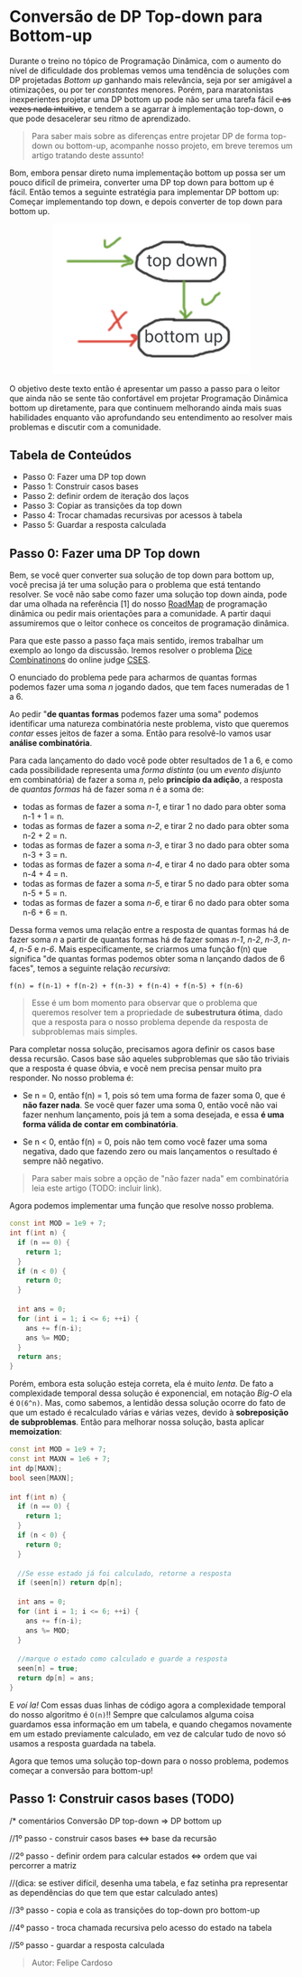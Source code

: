 # Conversão de DP Top-down para Bottom-up

Durante o treino no tópico de Programação Dinâmica, com o aumento do nível de dificuldade dos problemas vemos uma tendência de soluções com DP projetadas *Bottom up* ganhando mais relevância, seja por ser amigável a otimizações, ou por ter *constantes* menores. 
Porém, para maratonistas inexperientes projetar uma DP bottom up pode não ser uma tarefa fácil ~~e as vezes nada intuitivo~~, e tendem a se agarrar à implementação top-down, o que pode desacelerar seu ritmo de aprendizado.

> Para saber mais sobre as diferenças entre projetar DP de forma top-down ou bottom-up, acompanhe nosso projeto, em breve teremos um artigo tratando deste assunto!

Bom, embora pensar direto numa implementação bottom up possa ser um pouco dificíl de primeira, converter uma DP top down para bottom up é fácil.
Então temos a seguinte estratégia para implementar DP bottom up: Começar implementando top down, e depois converter de top down para bottom up.

<p align="center">
  <img width="350" src="/images/panorama-dp.png">
</p>

O objetivo deste texto então é apresentar um passo a passo para o leitor que ainda não se sente tão confortável em projetar Programação Dinâmica bottom up diretamente, para que continuem melhorando ainda mais suas habilidades enquanto vão aprofundando seu entendimento ao resolver mais problemas e discutir com a comunidade.

## Tabela de Conteúdos

- Passo 0: Fazer uma DP top down
- Passo 1: Construir casos bases
- Passo 2: definir ordem de iteração dos laços
- Passo 3: Copiar as transições da top down
- Passo 4: Trocar chamadas recursivas por acessos à tabela
- Passo 5: Guardar a resposta calculada

## Passo 0: Fazer uma DP Top down

Bem, se você quer converter sua solução de top down para bottom up, você precisa já ter uma solução para o problema que está tentando resolver. 
Se você não sabe como fazer uma solução top down ainda, pode dar uma olhada na referência [1] do nosso [RoadMap](./dp-roadmap.md) de programação dinâmica ou pedir mais orientações para a comunidade. 
A partir daqui assumiremos que o leitor conhece os conceitos de programação dinâmica.

Para que este passo a passo faça mais sentido, iremos trabalhar um exemplo ao longo da discussão. Iremos resolver o problema [Dice Combinatinons](https://cses.fi/problemset/task/1633) do online judge [CSES](https://cses.fi/problemset/).

O enunciado do problema pede para acharmos de quantas formas podemos fazer uma soma *n* jogando dados, que tem faces numeradas de 1 a 6.

Ao pedir "**de quantas formas** podemos fazer uma soma" podemos identificar uma natureza combinatória neste problema, visto que queremos *contar* esses jeitos de fazer a soma. 
Então para resolvê-lo vamos usar **análise combinatória**. 

Para cada lançamento do dado você pode obter resultados de 1 a 6, e como cada possibilidade representa uma *forma distinta* (ou um *evento disjunto* em combinatória) de fazer a soma *n*, pelo **princípio da adição**, a resposta de *quantas formas* há de fazer soma *n* é a soma de:

- todas as formas de fazer a soma *n-1*, e tirar 1 no dado para obter soma n-1 + 1 = n.
- todas as formas de fazer a soma *n-2*, e tirar 2 no dado para obter soma n-2 + 2 = n.
- todas as formas de fazer a soma *n-3*, e tirar 3 no dado para obter soma n-3 + 3 = n.
- todas as formas de fazer a soma *n-4*, e tirar 4 no dado para obter soma n-4 + 4 = n.
- todas as formas de fazer a soma *n-5*, e tirar 5 no dado para obter soma n-5 + 5 = n.
- todas as formas de fazer a soma *n-6*, e tirar 6 no dado para obter soma n-6 + 6 = n.

Dessa forma vemos uma relação entre a resposta de quantas formas há de fazer soma *n* a partir de quantas formas há de fazer somas *n-1*, *n-2*, *n-3*, *n-4*, *n-5* e *n-6*. 
Mais especificamente, se criarmos uma função f(n) que significa "de quantas formas podemos obter soma n lançando dados de 6 faces", temos a seguinte relação *recursiva*:

```
f(n) = f(n-1) + f(n-2) + f(n-3) + f(n-4) + f(n-5) + f(n-6)
```

> Esse é um bom momento para observar que o problema que queremos resolver tem a propriedade de **subestrutura ótima**, dado que a resposta para o nosso problema depende da resposta de subproblemas mais simples.

Para completar nossa solução, precisamos agora definir os casos base dessa recursão. 
Casos base são aqueles subproblemas que são tão triviais que a resposta é quase óbvia, e você nem precisa pensar muito pra responder. 
No nosso problema é:

- Se n = 0, então f(n) = 1, pois só tem uma forma de fazer soma 0, que é **não fazer nada**. Se você quer fazer uma soma 0, então você não vai fazer nenhum lançamento, pois já tem a soma desejada, e essa **é uma forma válida de contar em combinatória**.

- Se n < 0, então f(n) = 0, pois não tem como você fazer uma soma negativa, dado que fazendo zero ou mais lançamentos o resultado é sempre nãõ negativo.

> Para saber mais sobre a opção de "não fazer nada" em combinatória leia este artigo (TODO: incluir link). 

Agora podemos implementar uma função que resolve nosso problema. 

```cpp
const int MOD = 1e9 + 7;
int f(int n) {
  if (n == 0) {
    return 1;
  }
  if (n < 0) {
    return 0;
  }

  int ans = 0;
  for (int i = 1; i <= 6; ++i) {
    ans += f(n-i);
    ans %= MOD;
  }
  return ans;
}
```

Porém, embora esta solução esteja correta, ela é muito *lenta*. De fato a complexidade temporal dessa solução é exponencial, em notação *Big-O* ela é `O(6^n)`. 
Mas, como sabemos, a lentidão dessa solução ocorre do fato de que um estado é recalculado várias e várias vezes, devido à **sobreposição de subproblemas**. Então para melhorar nossa solução, basta aplicar **memoization**:

```cpp
const int MOD = 1e9 + 7;
const int MAXN = 1e6 + 7;
int dp[MAXN];
bool seen[MAXN];

int f(int n) {
  if (n == 0) {
    return 1;
  }
  if (n < 0) {
    return 0;
  }

  //Se esse estado já foi calculado, retorne a resposta
  if (seen[n]) return dp[n];

  int ans = 0;
  for (int i = 1; i <= 6; ++i) {
    ans += f(n-i);
    ans %= MOD;
  }

  //marque o estado como calculado e guarde a resposta
  seen[n] = true;
  return dp[n] = ans;
}
```
E *voí la!* Com essas duas linhas de código agora a complexidade temporal do nosso algoritmo é `O(n)`!! Sempre que calculamos alguma coisa guardamos essa informação em um tabela, e quando chegamos novamente em um estado previamente calculado, em vez de calcular tudo de novo só usamos a resposta guardada na tabela.

Agora que temos uma solução top-down para o nosso problema, podemos começar a conversão para bottom-up!

## Passo 1: Construir casos bases (TODO)




/* comentários Conversão DP top-down => DP bottom up


//1º passo - construir casos bases <=> base da recursão

//2º passo - definir ordem para calcular estados <=> ordem que vai percorrer a matriz

//(dica: se estiver difícil, desenha uma tabela, e faz setinha pra representar as dependências do que tem que estar calculado antes)

//3º passo - copia e cola as transições do top-down pro bottom-up

//4º passo - troca chamada recursiva pelo acesso do estado na tabela

//5º passo - guardar a resposta calculada

> Autor: Felipe Cardoso